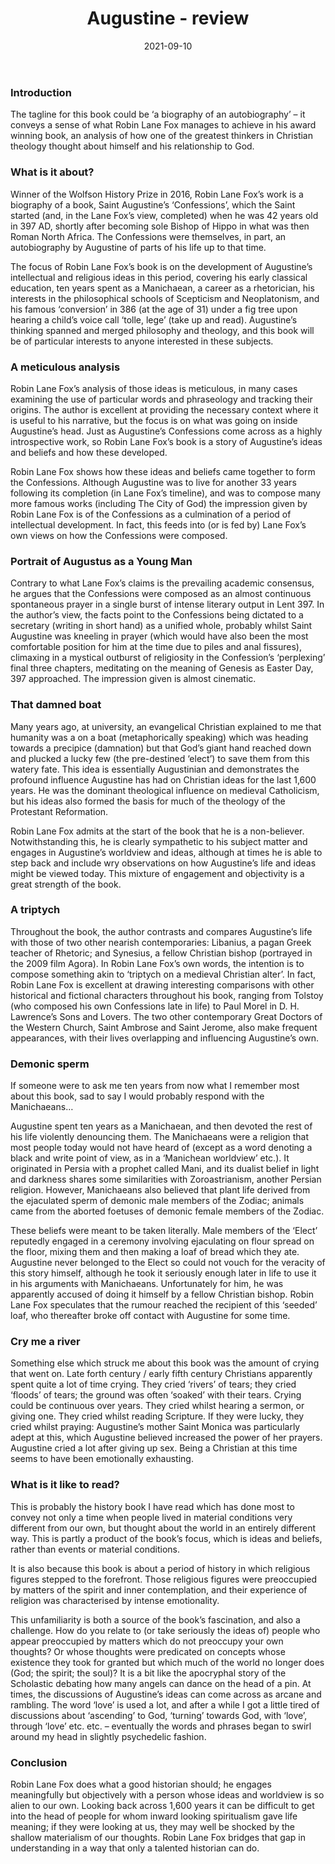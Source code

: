 ﻿---
layout: layouts/bookreview.njk

tags:
  - post
  - review

title: Augustine - review
review_book_main_title: Augustine
review_book_sub_title: Conversions and Confessions
review_book_author: Robin Lane Fox
review_book_author_surname: Lane Fox
review_book_image_url: https://res.cloudinary.com/ds2o5ecdw/image/upload/acovers/0241950759.02._SCL_.jpg
review_book_image_small_url: https://res.cloudinary.com/ds2o5ecdw/image/upload/acovers/0241950759.02._SCM_.jpg
review_publication_date: 2015-11-05
review_publisher: Penguin
review_pages: 672
review_ISBN13: 978-0241950753
review_book_tags:
  - [Africa, Europe]
  - [Ancient]
  - [Cultural]
  - []
review_podcasts:
  - [https://www.listennotes.com/e/2c5743a9019948b999e6c02eedde6c24, History Extra podcast, Wolfson History Prizes Nazi camps and St Augustine]
  - [https://www.listennotes.com/e/eb0f76d1289345d6bd8d726f2bc38607, Start the Week, Augustine Desire Doing good]
shopping_links:
  - [https://www.amazon.co.uk/Augustine-Conversions-Robin-Lane-Fox/dp/0241950759/, Amazon UK, Amazon UK book link]
  - [https://www.amazon.com/Augustine-Conversions-Robin-Lane-Fox/dp/0241950759/, Amazon US, Amazon US book link]
review_author: Andy Salisbury
date: 2021-09-10
review_rating: ★★★★☆
permalink: '/2021/09/17/augustine/'
review_summary: '<p>An analysis of how one of the greatest thinkers in Christian theology thought about himself and his relationship to God, Augustine’s ideas spanned and merged philosophy and theology, and this history book will be of particular interests to anyone interested in these subjects.</p><p>A highly talented historian, Robin Lane Fox engages meaningfully but objectively with this person whose ideas and worldview is so alien to our own: tolle, lege!</p>'
---
### Introduction

The tagline for this book could be ‘a biography of an autobiography’ – it conveys a sense of what Robin Lane Fox manages to achieve in his award winning book, an analysis of how one of the greatest thinkers in Christian theology thought about himself and his relationship to God.

### What is it about?

Winner of the Wolfson History Prize in 2016, Robin Lane Fox’s work is a biography of a book, Saint Augustine’s ‘Confessions’, which the Saint started (and, in the Lane Fox’s view, completed) when he was 42 years old in 397 AD, shortly after becoming sole Bishop of Hippo in what was then Roman North Africa. The Confessions were themselves, in part, an autobiography by Augustine of parts of his life up to that time.

The focus of Robin Lane Fox’s book is on the development of Augustine’s intellectual and religious ideas in this period, covering his early classical education, ten years spent as a Manichaean, a career as a rhetorician, his interests in the philosophical schools of Scepticism and Neoplatonism, and his famous ‘conversion’ in 386 (at the age of 31) under a fig tree upon hearing a child’s voice call ‘tolle, lege’ (take up and read). Augustine’s thinking spanned and merged philosophy and theology, and this book will be of particular interests to anyone interested in these subjects.

### A meticulous analysis

Robin Lane Fox’s analysis of those ideas is meticulous, in many cases examining the use of particular words and phraseology and tracking their origins. The author is excellent at providing the necessary context where it is useful to his narrative, but the focus is on what was going on inside Augustine’s head. Just as Augustine’s Confessions come across as a highly introspective work, so Robin Lane Fox’s book is a story of Augustine’s ideas and beliefs and how these developed.

Robin Lane Fox shows how these ideas and beliefs came together to form the Confessions. Although Augustine was to live for another 33 years following its completion (in Lane Fox’s timeline), and was to compose many more famous works (including The City of God) the impression given by Robin Lane Fox is of the Confessions as a culmination of a period of intellectual development. In fact, this feeds into (or is fed by) Lane Fox’s own views on how the Confessions were composed.

### Portrait of Augustus as a Young Man

Contrary to what Lane Fox’s claims is the prevailing academic consensus, he argues that the Confessions were composed as an almost continuous spontaneous prayer in a single burst of intense literary output in Lent 397. In the author’s view, the facts point to the Confessions being dictated to a secretary (writing in short hand) as a unified whole, probably whilst Saint Augustine was kneeling in prayer (which would have also been the most comfortable position for him at the time due to piles and anal fissures), climaxing in a mystical outburst of religiosity in the Confession’s ‘perplexing’ final three chapters, meditating on the meaning of Genesis as Easter Day, 397 approached. The impression given is almost cinematic.

### That damned boat

Many years ago, at university, an evangelical Christian explained to me that humanity was a on a boat (metaphorically speaking) which was heading towards a precipice (damnation) but that God’s giant hand reached down and plucked a lucky few (the pre-destined ‘elect’) to save them from this watery fate. This idea is essentially Augustinian and demonstrates the profound influence Augustine has had on Christian ideas for the last 1,600 years. He was the dominant theological influence on medieval Catholicism, but his ideas also formed the basis for much of the theology of the Protestant Reformation.

Robin Lane Fox admits at the start of the book that he is a non-believer. Notwithstanding this, he is clearly sympathetic to his subject matter and engages in Augustine’s worldview and ideas, although at times he is able to step back and include wry observations on how Augustine’s life and ideas might be viewed today. This mixture of engagement and objectivity is a great strength of the book.

### A triptych

Throughout the book, the author contrasts and compares Augustine’s life with those of two other nearish contemporaries: Libanius, a pagan Greek teacher of Rhetoric; and Synesius, a fellow Christian bishop (portrayed in the 2009 film Agora). In Robin Lane Fox’s own words, the intention is to compose something akin to ‘triptych on a medieval Christian alter’. In fact, Robin Lane Fox is excellent at drawing interesting comparisons with other historical and fictional characters throughout his book, ranging from Tolstoy (who composed his own Confessions late in life) to Paul Morel in D. H. Lawrence’s Sons and Lovers. The two other contemporary Great Doctors of the Western Church, Saint Ambrose and Saint Jerome, also make frequent appearances, with their lives overlapping and influencing Augustine’s own.

### Demonic sperm

If someone were to ask me ten years from now what I remember most about this book, sad to say I would probably respond with the Manichaeans…

Augustine spent ten years as a Manichaean, and then devoted the rest of his life violently denouncing them. The Manichaeans were a religion that most people today would not have heard of (except as a word denoting a black and write point of view, as in a ‘Manichean worldview’ etc.). It originated in Persia with a prophet called Mani, and its dualist belief in light and darkness shares some similarities with Zoroastrianism, another Persian religion. However, Manichaeans also believed that plant life derived from the ejaculated sperm of demonic male members of the Zodiac; animals came from the aborted foetuses of demonic female members of the Zodiac.

These beliefs were meant to be taken literally. Male members of the ‘Elect’ reputedly engaged in a ceremony involving ejaculating on flour spread on the floor, mixing them and then making a loaf of bread which they ate. Augustine never belonged to the Elect so could not vouch for the veracity of this story himself, although he took it seriously enough later in life to use it in his arguments with Manichaeans. Unfortunately for him, he was apparently accused of doing it himself by a fellow Christian bishop. Robin Lane Fox speculates that the rumour reached the recipient of this ‘seeded’ loaf, who thereafter broke off contact with Augustine for some time.

### Cry me a river

Something else which struck me about this book was the amount of crying that went on. Late forth century / early fifth century Christians apparently spent quite a lot of time crying. They cried ‘rivers’ of tears; they cried ‘floods’ of tears; the ground was often ‘soaked’ with their tears. Crying could be continuous over years. They cried whilst hearing a sermon, or giving one. They cried whilst reading Scripture. If they were lucky, they cried whilst praying: Augustine’s mother Saint Monica was particularly adept at this, which Augustine believed increased the power of her prayers. Augustine cried a lot after giving up sex. Being a Christian at this time seems to have been emotionally exhausting.

### What is it like to read?

This is probably the history book I have read which has done most to convey not only a time when people lived in material conditions very different from our own, but thought about the world in an entirely different way. This is partly a product of the book’s focus, which is ideas and beliefs, rather than events or material conditions.

It is also because this book is about a period of history in which religious figures stepped to the forefront. Those religious figures were preoccupied by matters of the spirit and inner contemplation, and their experience of religion was characterised by intense emotionality.

This unfamiliarity is both a source of the book’s fascination, and also a challenge. How do you relate to (or take seriously the ideas of) people who appear preoccupied by matters which do not preoccupy your own thoughts? Or whose thoughts were predicated on concepts whose existence they took for granted but which much of the world no longer does (God; the spirit; the soul)? It is a bit like the apocryphal story of the Scholastic debating how many angels can dance on the head of a pin. At times, the discussions of Augustine’s ideas can come across as arcane and rambling. The word ‘love’ is used a lot, and after a while I got a little tired of discussions about ‘ascending’ to God, ‘turning’ towards God, with ‘love’, through ‘love’ etc. etc. – eventually the words and phrases began to swirl around my head in slightly psychedelic fashion.

### Conclusion

Robin Lane Fox does what a good historian should; he engages meaningfully but objectively with a person whose ideas and worldview is so alien to our own. Looking back across 1,600 years it can be difficult to get into the head of people for whom inward looking spiritualism gave life meaning; if they were looking at us, they may well be shocked by the shallow materialism of our thoughts. Robin Lane Fox bridges that gap in understanding in a way that only a talented historian can do.